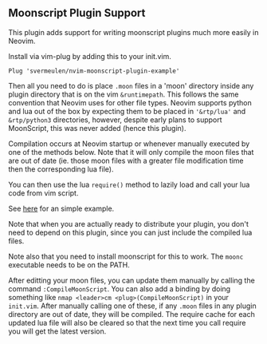 
## Moonscript Plugin Support

This plugin adds support for writing moonscript plugins much more easily in Neovim.

Install via vim-plug by adding this to your init.vim.

```
Plug 'svermeulen/nvim-moonscript-plugin-example'
```

Then all you need to do is place `.moon` files in a 'moon' directory inside any plugin directory that is on the vim `&runtimepath`.  This follows the same convention that Neovim uses for other file types.  Neovim supports python and lua out of the box by expecting them to be placed in `'&rtp/lua'` and `&rtp/python3` directories, however, despite early plans to support MoonScript, this was never added (hence this plugin).

Compilation occurs at Neovim startup or whenever manually executed by one of the methods below.  Note that it will only compile the moon files that are out of date (ie. those moon files with a greater file modification time then the corresponding lua file).

You can then use the lua `require()` method to lazily load and call your lua code from vim script.

See [here](https://github.com/svermeulen/nvim-moonscript-plugin-example) for an simple example.

Note that when you are actually ready to distribute your plugin, you don't need to depend on this plugin, since you can just include the compiled lua files.

Note also that you need to install moonscript for this to work.  The `moonc` executable needs to be on the PATH.

After editting your moon files, you can update them manually by calling the command `:CompileMoonScript`.  You can also add a binding by doing something like `nmap <leader>cm <plug>(CompileMoonScript)` in your `init.vim`.  After manually calling one of these, if any `.moon` files in any plugin directory are out of date, they will be compiled.  The require cache for each updated lua file will also be cleared so that the next time you call require you will get the latest version.

